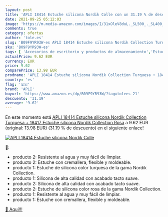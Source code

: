```yaml
---
layout: post
title: 'APLI 18414 Estuche silicona Nordik Colle con un 31.19 % de descuento'
date: 2021-09-25 05:12:03
image: 'https://m.media-amazon.com/images/I/31xOleV8duL._SL500_._SL400_.jpg'
comments: true
category: ofertas
author: 'tole.es'
slug: 'B09F9YR93W-es APLI 18414 Estuche silicona Nordik Collection Turquesa +...'
sku: 'B09F9YR93W-es'
tags: [ 'Accesorios de escritorio y productos de almacenamiento','Estuches escolares','Material de oficina','Materiales, organizadores y dispensadores de escritorio','Oficina y papelería','apli', ]
actualPrice: 9.62 EUR
currency: EUR
price: 9.62
comparePrice: 13.98 EUR
prodname: 'APLI 18414 Estuche silicona Nordik Collection Turquesa + 18417 Estuche silicona Nordik Collection Rosa'
country: 'es'
flag: '🇪🇸'
brand: 'APLI'
buyurl: 'https://www.amazon.es/dp/B09F9YR93W/?tag=tolees-21'
descuento: '31.19'
average: '9.62'
---
```


En este momento está [APLI 18414 Estuche silicona Nordik Collection Turquesa + 18417 Estuche silicona Nordik Collection Rosa](https://www.amazon.es/dp/B09F9YR93W/?tag=tolees-21) a 9.62 EUR (original: 13.98 EUR) (31.19 %  de descuento) en el siguiente enlace!

[![APLI 18414 Estuche silicona Nordik Colle](https://m.media-amazon.com/images/I/31xOleV8duL._SL500_._SL400_.jpg)](https://www.amazon.es/dp/B09F9YR93W/?tag=tolees-21)

🔎:

- producto 2: Resistente al agua y muy fácil de limpiar.
- producto 2: Estuche con cremallera, flexible y moldeable.
- producto 1: Estuche de silicona color turquesa de la gama Nordik Collection.
- producto 1: Silicona de alta calidad con acabado tacto suave.
- producto 2: Silicona de alta calidad con acabado tacto suave.
- producto 2: Estuche de silicona color rosa de la gama Nordik Collection.
- producto 1: Resistente al agua y muy fácil de limpiar.
- producto 1: Estuche con cremallera, flexible y moldeable.

[🛒 Aquí!!!](https://www.amazon.es/dp/B09F9YR93W/?tag=tolees-21)
